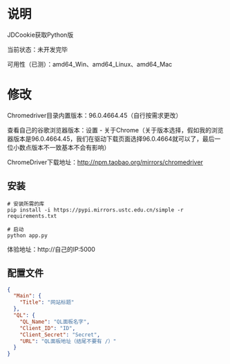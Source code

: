 # 说明
JDCookie获取Python版

当前状态：未开发完毕

可用性（已测）：amd64_Win、amd64_Linux、amd64_Mac

# 修改
Chromedriver目录内置版本：96.0.4664.45（自行按需求更改）

查看自己的谷歌浏览器版本：设置 - 关于Chrome（关于版本选择，假如我的浏览器版本是96.0.4664.45，我们在驱动下载页面选择96.0.4664就可以了，最后一位小数点版本不一致基本不会有影响）

ChromeDriver下载地址：http://npm.taobao.org/mirrors/chromedriver

## 安装
```text
# 安装所需的库
pip install -i https://pypi.mirrors.ustc.edu.cn/simple -r requirements.txt

# 启动
python app.py
```

体验地址：http://自己的IP:5000

## 配置文件
```json
{
  "Main": {
    "Title": "网站标题"
  },
  "QL": {
    "QL_Name": "QL面板名字",
    "Client_ID": "ID",
    "Client_Secret": "Secret",
    "URL": "QL面板地址（结尾不要有 /）"
  }
}
```

